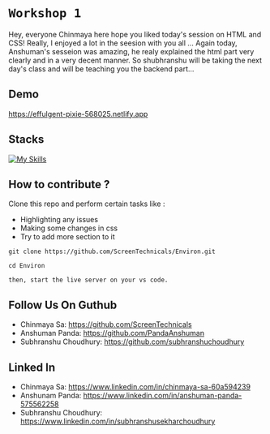 # `Workshop 1`

Hey, everyone Chinmaya here hope you liked today's session on HTML and CSS! Really, I enjoyed a lot in the seesion with you all ... Again today, Anshuman's sesseion was amazing, he realy explained the html part very clearly and in a very decent manner.
So shubhranshu will be taking the next day's class and will be teaching you the backend part...

## Demo

https://effulgent-pixie-568025.netlify.app

## Stacks

[![My Skills](https://skillicons.dev/icons?i=html,css)](https://skillicons.dev)

## How to contribute ?

Clone this repo and perform certain tasks like :

- Highlighting any issues
- Making some changes in css
- Try to add more section to it

```
git clone https://github.com/ScreenTechnicals/Environ.git
```

```
cd Environ
```

`then, start the live server on your vs code.`

## Follow Us On Guthub

- Chinmaya Sa: https://github.com/ScreenTechnicals
- Anshuman Panda: https://github.com/PandaAnshuman
- Subhranshu Choudhury: https://github.com/subhranshuchoudhury

## Linked In

- Chinmaya Sa: https://www.linkedin.com/in/chinmaya-sa-60a594239
- Anshunam Panda: https://www.linkedin.com/in/anshuman-panda-575562258
- Subhranshu Choudhury: https://www.linkedin.com/in/subhranshusekharchoudhury
